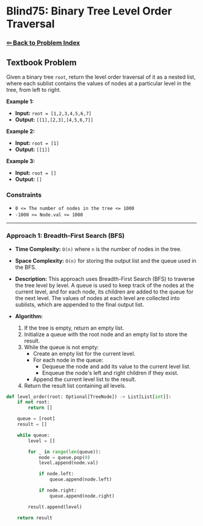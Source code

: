 # Blind75: Binary Tree Level Order Traversal

### [⇦ Back to Problem Index](../../index.md)

## Textbook Problem

Given a binary tree `root`, return the level order traversal of it as a nested list, where each sublist contains the values of nodes at a particular level in the tree, from left to right.

**Example 1:**

- **Input:** `root = [1,2,3,4,5,6,7]`
- **Output:** `[[1],[2,3],[4,5,6,7]]`

**Example 2:**

- **Input:** `root = [1]`
- **Output:** `[[1]]`

**Example 3:**

- **Input:** `root = []`
- **Output:** `[]`

### Constraints

- `0 <= The number of nodes in the tree <= 1000`
- `-1000 <= Node.val <= 1000`

---

### Approach 1: Breadth-First Search (BFS)

- **Time Complexity:** `O(n)` where `n` is the number of nodes in the tree.
- **Space Complexity:** `O(n)` for storing the output list and the queue used in the BFS.
- **Description:** This approach uses Breadth-First Search (BFS) to traverse the tree level by level. A queue is used to keep track of the nodes at the current level, and for each node, its children are added to the queue for the next level. The values of nodes at each level are collected into sublists, which are appended to the final output list.
- **Algorithm:**

  1. If the tree is empty, return an empty list.
  2. Initialize a queue with the root node and an empty list to store the result.
  3. While the queue is not empty:
     - Create an empty list for the current level.
     - For each node in the queue:
       - Dequeue the node and add its value to the current level list.
       - Enqueue the node's left and right children if they exist.
     - Append the current level list to the result.
  4. Return the result list containing all levels.

```python
def level_order(root: Optional[TreeNode]) -> List[List[int]]:
	if not root:
		return []

	queue = [root]
	result = []

	while queue:
		level = []

		for _ in range(len(queue)):
			node = queue.pop(0)
			level.append(node.val)

			if node.left:
				queue.append(node.left)

			if node.right:
				queue.append(node.right)

		result.append(level)

	return result
```
